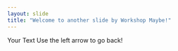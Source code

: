 ```yaml
---
layout: slide
title: "Welcome to another slide by Workshop Maybe!"
---
```

Your Text
Use the left arrow to go back!
